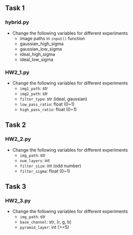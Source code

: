 ## Task 1

### hybrid.py

- Change the following variables for different experiments
    - image paths in `input()` function
    - gaussian_high_sigma
    - gaussian_low_sigma
    - ideal_high_sigma
    - ideal_low_sigma

### HW2_1.py

- Change the following variables for different experiments
    - `img1_path`: str
    - `img2_path`: str
    - `filter_type`: str (ideal, gaussian)
    - `low_pass_ratio`: float (0~1)
    - `high_pass_ratio`: float (0~1)

## Task 2

### HW2_2.py

- Change the following variables for different experiments
    - `img_path`: str
    - `num_layers`: int
    - `filter_size`: int (odd number)
    - `filter_sigma`: float (0~1)

## Task 3

### HW2_3.py

- Change the following variables for different experiments
    - `img_path`: str
    - `base_channel`: str, (r, g, b)
    - `pyramid_layer`: int (>=5)

